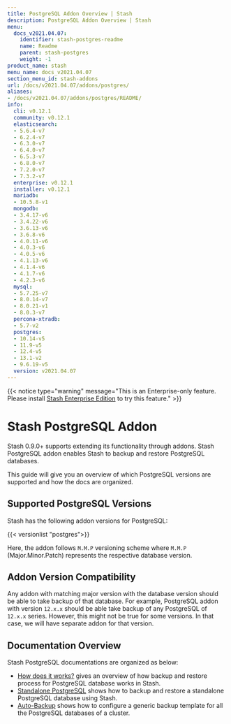 ```yaml
---
title: PostgreSQL Addon Overview | Stash
description: PostgreSQL Addon Overview | Stash
menu:
  docs_v2021.04.07:
    identifier: stash-postgres-readme
    name: Readme
    parent: stash-postgres
    weight: -1
product_name: stash
menu_name: docs_v2021.04.07
section_menu_id: stash-addons
url: /docs/v2021.04.07/addons/postgres/
aliases:
- /docs/v2021.04.07/addons/postgres/README/
info:
  cli: v0.12.1
  community: v0.12.1
  elasticsearch:
  - 5.6.4-v7
  - 6.2.4-v7
  - 6.3.0-v7
  - 6.4.0-v7
  - 6.5.3-v7
  - 6.8.0-v7
  - 7.2.0-v7
  - 7.3.2-v7
  enterprise: v0.12.1
  installer: v0.12.1
  mariadb:
  - 10.5.8-v1
  mongodb:
  - 3.4.17-v6
  - 3.4.22-v6
  - 3.6.13-v6
  - 3.6.8-v6
  - 4.0.11-v6
  - 4.0.3-v6
  - 4.0.5-v6
  - 4.1.13-v6
  - 4.1.4-v6
  - 4.1.7-v6
  - 4.2.3-v6
  mysql:
  - 5.7.25-v7
  - 8.0.14-v7
  - 8.0.21-v1
  - 8.0.3-v7
  percona-xtradb:
  - 5.7-v2
  postgres:
  - 10.14-v5
  - 11.9-v5
  - 12.4-v5
  - 13.1-v2
  - 9.6.19-v5
  version: v2021.04.07
---
```


{{< notice type="warning" message="This is an Enterprise-only feature. Please install [Stash Enterprise Edition](/docs/v2021.04.07/setup/install/enterprise) to try this feature." >}}

# Stash PostgreSQL Addon

Stash 0.9.0+ supports extending its functionality through addons. Stash PostgreSQL addon enables Stash to backup and restore PostgreSQL databases.

This guide will give you an overview of which PostgreSQL versions are supported and how the docs are organized.

## Supported PostgreSQL Versions

Stash has the following addon versions for PostgreSQL:

{{< versionlist "postgres">}}

Here, the addon follows `M.M.P` versioning scheme where `M.M.P` (Major.Minor.Patch) represents the respective database version.

## Addon Version Compatibility

Any addon with matching major version with the database version should be able to take backup of that database. For example, PostgreSQL addon with version `12.x.x` should be able take backup of any PostgreSQL of `12.x.x` series. However, this might not be true for some versions. In that case, we will have separate addon for that version.

## Documentation Overview

Stash PostgreSQL documentations are organized as below:

- [How does it works?](/docs/v2021.04.07/addons/postgres/overview/) gives an overview of how backup and restore process for PostgreSQL database works in Stash.
- [Standalone PostgreSQL](/docs/v2021.04.07/addons/postgres/standalone/) shows how to backup and restore a standalone PostgreSQL database using Stash.
- [Auto-Backup](/docs/v2021.04.07/addons/postgres/auto-backup/) shows how to configure a generic backup template for all the PostgreSQL databases of a cluster.
